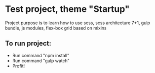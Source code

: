 # Test project, theme "Startup"

Project purpose is to learn how to use scss, scss architecture 7+1, gulp bundle, js modules, flex-box grid based on mixins

## To run project:

* Run command "npm install"
* Run command "gulp watch"
* Profit!